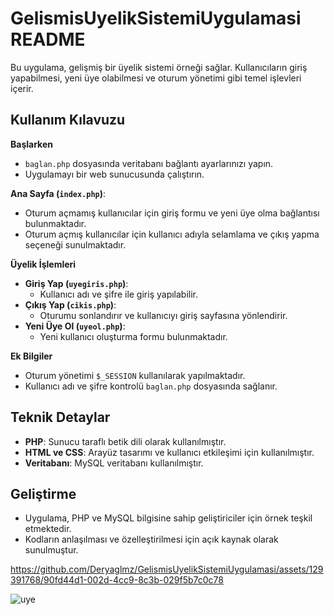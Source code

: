 # GelismisUyelikSistemiUygulamasi README

Bu uygulama, gelişmiş bir üyelik sistemi örneği sağlar. Kullanıcıların giriş yapabilmesi, yeni üye olabilmesi ve oturum yönetimi gibi temel işlevleri içerir.

## Kullanım Kılavuzu

**Başlarken**
   - `baglan.php` dosyasında veritabanı bağlantı ayarlarınızı yapın.
   - Uygulamayı bir web sunucusunda çalıştırın.

**Ana Sayfa (`index.php`)**:
   - Oturum açmamış kullanıcılar için giriş formu ve yeni üye olma bağlantısı bulunmaktadır.
   - Oturum açmış kullanıcılar için kullanıcı adıyla selamlama ve çıkış yapma seçeneği sunulmaktadır.

**Üyelik İşlemleri**
  - **Giriş Yap (`uyegiris.php`)**:
    - Kullanıcı adı ve şifre ile giriş yapılabilir.
  - **Çıkış Yap (`cikis.php`)**:
    - Oturumu sonlandırır ve kullanıcıyı giriş sayfasına yönlendirir.
  - **Yeni Üye Ol (`uyeol.php`)**:
    - Yeni kullanıcı oluşturma formu bulunmaktadır.

**Ek Bilgiler**
  - Oturum yönetimi `$_SESSION` kullanılarak yapılmaktadır.
  - Kullanıcı adı ve şifre kontrolü `baglan.php` dosyasında sağlanır.

## Teknik Detaylar

- **PHP**: Sunucu taraflı betik dili olarak kullanılmıştır.
- **HTML ve CSS**: Arayüz tasarımı ve kullanıcı etkileşimi için kullanılmıştır.
- **Veritabanı**: MySQL veritabanı kullanılmıştır.

## Geliştirme

- Uygulama, PHP ve MySQL bilgisine sahip geliştiriciler için örnek teşkil etmektedir.
- Kodların anlaşılması ve özelleştirilmesi için açık kaynak olarak sunulmuştur.

https://github.com/Deryaglmz/GelismisUyelikSistemiUygulamasi/assets/129391768/90fd44d1-002d-4cc9-8c3b-029f5b7c0c78

![uye](https://github.com/Deryaglmz/GelismisUyelikSistemiUygulamasi/assets/129391768/5d670adf-7b5b-4b72-a846-0c03644413bc)
